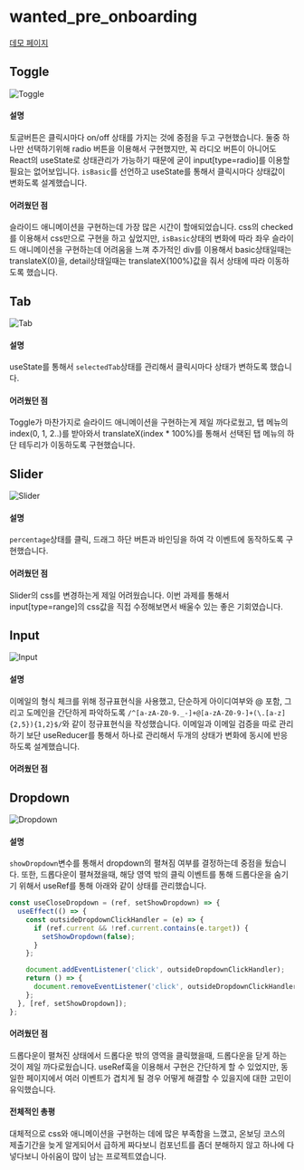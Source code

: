 # wanted_pre_onboarding

[데모 페이지](https://timely-entremet-0bcb68.netlify.app)

## Toggle
![Toggle](https://user-images.githubusercontent.com/87363088/165386508-2aa04a15-cad9-4002-bf5c-b95b812cdc76.gif)

#### 설명
토글버튼은 클릭시마다 on/off 상태를 가지는 것에 중점을 두고 구현했습니다. 둘중 하나만 선택하기위해 radio 버튼을 이용해서 구현했지만, 꼭 라디오 버튼이 아니어도 React의 useState로 상태관리가 가능하기 때문에 굳이 input[type=radio]를 이용할 필요는 없어보입니다. `isBasic`를 선언하고 useState를 통해서 클릭시마다 상태값이 변화도록 설계했습니다.

#### 어려웠던 점
슬라이드 애니메이션을 구현하는데 가장 많은 시간이 할애되었습니다. css의 checked를 이용해서 css만으로 구현을 하고 싶었지만, `isBasic`상태의 변화에 따라 좌우 슬라이드 애니메이션을 구현하는데 어려움을 느껴 추가적인 div를 이용해서 basic상태일때는 translateX(0)을, detail상태일때는 translateX(100%)값을 줘서 상태에 따라 이동하도록 했습니다.

## Tab
![Tab](https://user-images.githubusercontent.com/87363088/165386521-f19ea7db-c690-48cf-b0e6-79868cf8a2c6.gif)

#### 설명
useState를 통해서  `selectedTab`상태를 관리해서 클릭시마다 상태가 변하도록 했습니다. 

#### 어려웠던 점
Toggle가 마찬가지로 슬라이드 애니메이션을 구현하는게 제일 까다로웠고, 탭 메뉴의 index(0, 1, 2..)를 받아와서 translateX(index * 100%)를 통해서 선택된 탭 메뉴의 하단 테두리가 이동하도록 구현했습니다. 

## Slider
![Slider](https://user-images.githubusercontent.com/87363088/165386548-80368a66-9750-4ec6-a5d6-1166df06f40d.gif)

#### 설명
`percentage`상태를 클릭, 드래그 하단 버튼과 바인딩을 하여 각 이벤트에 동작하도록 구현했습니다.


#### 어려웠던 점
Slider의 css를 변경하는게 제일 어려웠습니다. 이번 과제를 통해서 input[type=range]의 css값을 직접 수정해보면서 배울수 있는 좋은 기회였습니다.

## Input
![Input](https://user-images.githubusercontent.com/87363088/165386563-b5671d00-04ac-446c-bbc3-b04f61aeaa05.gif)

#### 설명
이메일의 형식 체크를 위해 정규표현식을 사용했고, 단순하게 아이디여부와 @ 포함, 그리고 도메인을 간단하게 파악하도록 `/^[a-zA-Z0-9._-]+@[a-zA-Z0-9-]+(\.[a-z]{2,5}){1,2}$/`와 같이 정규표현식을 작성했습니다. 이메일과 이메일 검증을 따로 관리하기 보단 useReducer를 통해서 하나로 관리해서 두개의 상태가 변화에 동시에 반응하도록 설계했습니다.

#### 어려웠던 점


## Dropdown
![Dropdown](https://user-images.githubusercontent.com/87363088/165386569-644643c1-4b11-48a7-a4d9-f9c465c9e208.gif)

#### 설명
`showDropdown`변수를 통해서 dropdown의 펼쳐짐 여부를 결정하는데 중점을 뒀습니다. 또한, 드롭다운이 펼쳐졌을때, 해당 영역 밖의 클릭 이벤트를 통해 드롭다운을 숨기기 위해서 useRef를 통해 아래와 같이 상태를 관리했습니다. 
```js
const useCloseDropdown = (ref, setShowDropdown) => {
  useEffect(() => {
    const outsideDropdownClickHandler = (e) => {
      if (ref.current && !ref.current.contains(e.target)) {
        setShowDropdown(false);
      }
    };

    document.addEventListener('click', outsideDropdownClickHandler);
    return () => {
      document.removeEventListener('click', outsideDropdownClickHandler);
    };
  }, [ref, setShowDropdown]);
};
```

#### 어려웠던 점
드롭다운이 펼쳐진 상태에서 드롭다운 밖의 영역을 클릭했을때, 드롭다운을 닫게 하는 것이 제일 까다로웠습니다. useRef훅을 이용해서 구현은 간단하게 할 수 있었지만, 동일한 페이지에서 여러 이벤트가 겹치게 될 경우 어떻게 해결할 수 있을지에 대한 고민이 유익했습니다.

#### 전체적인 총평
대체적으로 css와 애니메이션을 구현하는 데에 많은 부족함을 느꼈고, 온보딩 코스의 제출기간을 늦게 알게되어서 급하게 짜다보니 컴포넌트를 좀더 분해하지 않고 하나에 다 넣다보니 아쉬움이 많이 남는 프로젝트였습니다.

